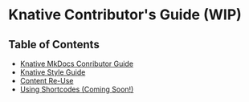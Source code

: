 # Knative Contributor's Guide (WIP)

## Table of Contents

- [Knative MkDocs Conributor Guide](./mkdocs-contributor-guide.md)
- [Knative Style Guide](./style-guide/README.md)
- [Content Re-Use](../snippets/README.md)
- [Using Shortcodes (Coming Soon!)]()
